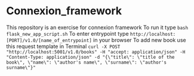 # Connexion_framework
This repository is an exercise for connexion framework
To run it type ``` bash flask_new_app_script.sh ```
To enter entrypoint type ``` http://localhost:[PORT]/v1.0/[name_of_entrypoint] ``` in your browser
To add new book use this request template in Terminal ```curl -X POST "http://localhost:5001/v1.0/books" -H "accept: application/json" -H "Content-Type: application/json" -d "{\"title\": \"title of the book\", \"name\": \"author's name\", \"surname\": \"author's surname\"}"```
